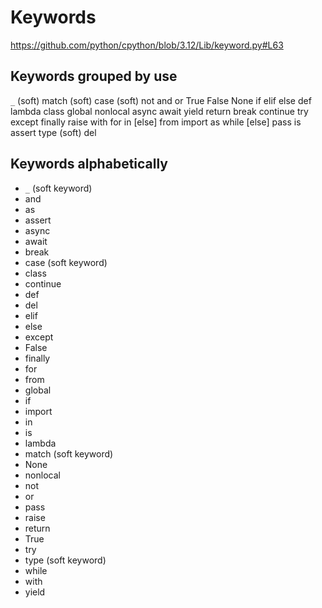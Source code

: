 # Keywords

https://github.com/python/cpython/blob/3.12/Lib/keyword.py#L63

## Keywords grouped by use

`_` (soft)
match (soft)    case (soft)
not             and               or
True            False
None
if              elif              else
def             lambda            class
global          nonlocal
async           await             yield
return          break             continue
try             except            finally        raise
with
for             in                [else]
from            import            as
while           [else]
pass
is
assert
type (soft)
del


## Keywords alphabetically

- `_` (soft keyword)
- and
- as
- assert
- async
- await
- break
- case (soft keyword)
- class
- continue
- def
- del
- elif
- else
- except
- False
- finally
- for
- from
- global
- if
- import
- in
- is
- lambda
- match (soft keyword)
- None
- nonlocal
- not
- or
- pass
- raise
- return
- True
- try
- type (soft keyword)
- while
- with
- yield
